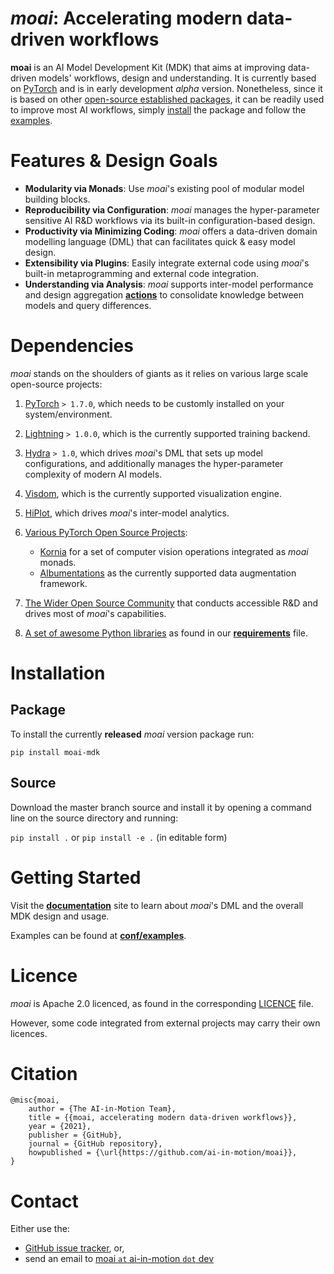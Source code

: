 # _moai_: Accelerating modern data-driven workflows

**moai** is an AI Model Development Kit (MDK) that aims at improving data-driven models' workflows, design and understanding.
It is currently based on [PyTorch](https://pytorch.org/) and is in early development _alpha_ version.
Nonetheless, since it is based on other [open-source established packages](#Dependencies), it can be readily used to improve most AI workflows, simply [install](#Installation) the package and follow the [examples](https://github.com/ai-in-motion/moai/tree/master/conf/examples).  

# Features & Design Goals

- **Modularity via Monads**: Use _moai_'s existing pool of modular model building blocks.
- **Reproducibility via Configuration**: _moai_ manages the hyper-parameter sensitive AI R&D workflows via its built-in configuration-based design.
- **Productivity via Minimizing Coding**: _moai_ offers a data-driven domain modelling language (DML) that can facilitates quick & easy model design.
- **Extensibility via Plugins**: Easily integrate external code using _moai_'s built-in metaprogramming and external code integration. 
- **Understanding via Analysis**: _moai_ supports inter-model performance and design aggregation [**actions**](#) to consolidate knowledge between models and query differences.

# Dependencies

_moai_ stands on the shoulders of giants as it relies on various large scale open-source projects:

1. [PyTorch](https://pytorch.org/) `> 1.7.0`, which needs to be customly installed on your system/environment.
2. [Lightning](https://www.pytorchlightning.ai/) `> 1.0.0`, which is the currently supported training backend.
3. [Hydra](https://hydra.cc/) `> 1.0`, which drives _moai_'s DML that sets up model configurations, and additionally manages the hyper-parameter complexity of modern AI models.
4. [Visdom](https://github.com/fossasia/visdom), which is the currently supported visualization engine.
5. [HiPlot](https://github.com/facebookresearch/hiplot), which drives _moai_'s inter-model analytics.
6. [Various PyTorch Open Source Projects](#Dependencies):
    
    - [Kornia](https://github.com/kornia/kornia) for a set of computer vision operations integrated as _moai_ monads.
    - [Albumentations](https://github.com/albumentations-team/albumentations) as the currently supported data augmentation framework.

7. [The Wider Open Source Community](www.github.com) that conducts accessible R&D and drives most of _moai_'s capabilities.

8. [A set of awesome Python libraries](#Dependencies) as found in our [**requirements**](https://github.com/ai-in-motion/moai/tree/master/requirements.txt) file.

# Installation

## Package
To install the currently **released** _moai_ version package run:

`pip install moai-mdk`

## Source
Download the master branch source and install it by opening a command line on the source directory and running:

`pip install .` or `pip install -e .` (in editable form)

# Getting Started

Visit the [**documentation**](#) site to learn about _moai_'s DML and the overall MDK design and usage.

Examples can be found at [**conf/examples**](https://github.com/ai-in-motion/moai/tree/master/conf/examples).

# Licence

_moai_ is Apache 2.0 licenced, as found in the corresponding [LICENCE](https://github.com/ai-in-motion/moai/blob/main/LICENSE) file.

However, some code integrated from external projects may carry their own licences.

# Citation
```
@misc{moai,
    author = {The AI-in-Motion Team},
    title = {{moai, accelerating modern data-driven workflows}},
    year = {2021},
    publisher = {GitHub},
    journal = {GitHub repository},
    howpublished = {\url{https://github.com/ai-in-motion/moai}},
}
```

# Contact

Either use the:

- [GitHub issue tracker](https://github.com/ai-in-motion/moai/issues), or,
- send an email to [moai `at` ai-in-motion `dot` dev](mailto:moai@ai-in-motion.dev)
